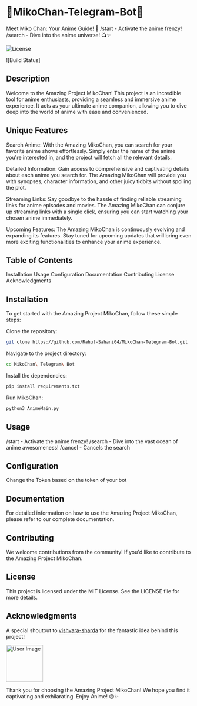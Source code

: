 # 🌟MikoChan-Telegram-Bot🌟
 Meet Miko Chan: Your Anime Guide! 🌸 /start - Activate the anime frenzy! /search - Dive into the anime universe! 📺✨


![License](https://img.shields.io/badge/license-MIT-blue.svg)

![Build Status]

## Description
Welcome to the Amazing Project MikoChan! This project is an incredible tool for anime enthusiasts, providing a seamless and immersive anime experience. It acts as your ultimate anime companion, allowing you to dive deep into the world of anime with ease and convenienced. 

## Unique Features
Search Anime: With the Amazing MikoChan, you can search for your favorite anime shows effortlessly. Simply enter the name of the anime you're interested in, and the project will fetch all the relevant details.

Detailed Information: Gain access to comprehensive and captivating details about each anime you search for. The Amazing MikoChan will provide you with synopses, character information, and other juicy tidbits without spoiling the plot.

Streaming Links: Say goodbye to the hassle of finding reliable streaming links for anime episodes and movies. The Amazing MikoChan can conjure up streaming links with a single click, ensuring you can start watching your chosen anime immediately.

Upcoming Features: The Amazing MikoChan is continuously evolving and expanding its features. Stay tuned for upcoming updates that will bring even more exciting functionalities to enhance your anime experience.

## Table of Contents
Installation
Usage
Configuration
Documentation
Contributing
License
Acknowledgments

## Installation
To get started with the Amazing Project MikoChan, follow these simple steps:

Clone the repository: 
```bash
git clone https://github.com/Rahul-Sahani04/MikoChan-Telegram-Bot.git
```

Navigate to the project directory: 
```bash
cd MikoChan\ Telegram\ Bot
```

Install the dependencies: 
```bash
pip install requirements.txt
```
Run MikoChan: 
```bash
python3 AnimeMain.py
```


## Usage
/start - Activate the anime frenzy!
/search - Dive into the vast ocean of anime awesomeness!
/cancel - Cancels the search

## Configuration
Change the Token based on the token of your bot

## Documentation
For detailed information on how to use the Amazing Project MikoChan, please refer to our complete documentation.

## Contributing
We welcome contributions from the community! If you'd like to contribute to the Amazing Project MikoChan.

## License
This project is licensed under the MIT License. See the LICENSE file for more details.


## Acknowledgments

A special shoutout to [vishvara-sharda](https://github.com/vishvara-sharda) for the fantastic idea behind this project!

<div style="border-radius: 50%,">
    <img src="https://avatars.githubusercontent.com/u/142617173?v=4"
     alt="User Image" width="100" height="100">
</div>


Thank you for choosing the Amazing Project MikoChan! We hope you find it captivating and exhilarating. Enjoy Anime! 😄✨